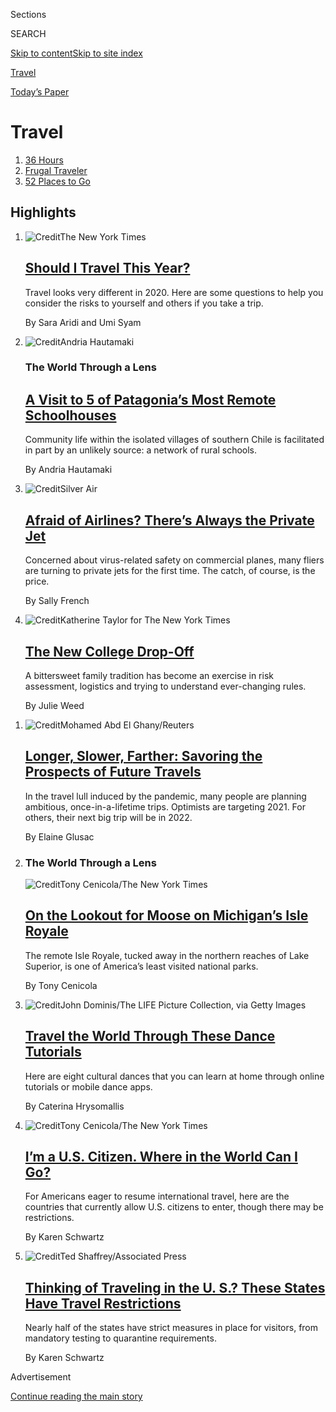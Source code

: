 <div id="app">

<div>

<div class="NYTAppHideMasthead css-zz1s19 e1suatyy0">

<div class="section css-ui9rw0 e1suatyy2">

<div class="css-11hrj97 er09x8g0">

<div class="css-6n7j50">

</div>

<span class="css-1dv1kvn">Sections</span>

<div class="css-10488qs">

<span class="css-1dv1kvn">SEARCH</span>

</div>

[Skip to content](#site-content)[Skip to site
index](#site-index)

</div>

<div id="masthead-section-label" class="css-1fnb9ct eaxe0e00">

[Travel](https://www.nytimes3xbfgragh.onion/section/travel)

</div>

<div class="css-10698na e1huz5gh0">

</div>

</div>

<div id="masthead-bar-one" class="section hasLinks css-15hmgas e1csuq9d3">

<div class="css-uqyvli e1csuq9d0">

</div>

<div class="css-1uqjmks e1csuq9d1">

</div>

<div class="css-9e9ivx">

[](https://myaccount.nytimes3xbfgragh.onion/auth/login?response_type=cookie&client_id=vi)

</div>

<div class="css-1bvtpon e1csuq9d2">

[Today’s
Paper](https://www.nytimes3xbfgragh.onion/section/todayspaper)

</div>

</div>

</div>

</div>

<div data-aria-hidden="false">

<div id="site-content" data-role="main">

<div id="collection-travel" class="section css-15h4p1b e9abtgs0">

<div class="css-1j21atc e1svk9qx1">

<div class="css-fmiefx e1svk9qx2">

<div class="css-1hk7r2m eu54l5x0">

<div id="sponsor-wrapper" class="css-7a1pgi eaca97t0" type="sponsor" hidden="">

<div id="sponsor-slug" class="css-1l4mleb eaca97t1" hidden="">

Supported by

</div>

[Continue reading the main
story](#after-sponsor)

<div id="sponsor" class="ad sponsor-wrapper" style="text-align:left;height:100%;display:block">

</div>

<div id="after-sponsor">

</div>

</div>

</div>

</div>

<div class="css-nfcc9b e1svk9qx3">

<div class="css-vl9dhg e1svk9qx5">

<div class="css-1nrhkj6 e1svk9qx6">

# Travel

<div class="follow-button-placeholder" data-collection-id="">

</div>

</div>

</div>

</div>

</div>

1.  [36 Hours](/column/36-hours)
2.  [Frugal Traveler](/column/frugal-traveler)
3.  [52 Places to
Go](/interactive/2020/travel/places-to-visit.html)

<div class="css-4svvz1 ekkqrpp0">

<div id="collection-highlights-container" class="section css-18l1u7x e46isfb1">

<div class="template-1 css-gfgt40 ekkqrpp1">

## Highlights

1.  ![<span class="css-kvjpws e1oaj3zl2"><span class="css-1dv1kvn">Credit</span>The
    New York
    Times</span>](https://static01.graylady3jvrrxbe.onion/images/2020/07/30/travel/coronavirus-travel-risk-promo/coronavirus-travel-risk-promo-jumbo-v2.jpg)
    
    <div class="css-gjijuv">
    
    ## [Should I Travel This Year?](/interactive/2020/07/31/travel/coronavirus-travel-risk.html)
    
    Travel looks very different in 2020. Here are some questions to help
    you consider the risks to yourself and others if you take a
    trip.
    
    <span class="css-me3p27"></span><span class="css-1dydysp e4e4i5l3"></span><span class="css-9voj2j">By
    <span class="css-1baulvz" itemprop="name">Sara Aridi</span> and
    <span class="css-1baulvz last-byline" itemprop="name">Umi
    Syam</span></span>
    
    </div>

2.  ![<span class="css-1nk1g0h e1oaj3zl2"><span class="css-1dv1kvn">Credit</span>Andria
    Hautamaki</span>](https://static01.graylady3jvrrxbe.onion/images/2020/08/03/travel/03travel-patagonia-promo-2/merlin_173715438_75373b10-dda4-4a96-9845-2f9eb704acd2-videoLarge.jpg)
    
    <div class="css-10wtrbd">
    
    ### The World Through a Lens
    
    ## [A Visit to 5 of Patagonia’s Most Remote Schoolhouses](/2020/08/03/travel/remote-schools-patagonia.html)
    
    Community life within the isolated villages of southern Chile is
    facilitated in part by an unlikely source: a network of rural
    schools.
    
    <span class="css-me3p27"></span><span class="css-1dydysp e4e4i5l3"></span><span class="css-9voj2j">By
    <span class="css-1baulvz last-byline" itemprop="name">Andria
    Hautamaki</span></span>
    
    </div>

3.  ![<span class="css-1nk1g0h e1oaj3zl2"><span class="css-1dv1kvn">Credit</span>Silver
    Air</span>](https://static01.graylady3jvrrxbe.onion/images/2020/07/27/travel/29private-jets-virus/oakImage-1595868653679-videoLarge.jpg)
    
    <div class="css-10wtrbd">
    
    ## [Afraid of Airlines? There’s Always the Private Jet](/2020/07/30/travel/private-jets-coronavirus.html)
    
    Concerned about virus-related safety on commercial planes, many
    fliers are turning to private jets for the first time. The catch, of
    course, is the
    price.
    
    <span class="css-me3p27"></span><span class="css-1dydysp e4e4i5l3"></span><span class="css-9voj2j">By
    <span class="css-1baulvz last-byline" itemprop="name">Sally
    French</span></span>
    
    </div>

4.  ![<span class="css-1nk1g0h e1oaj3zl2"><span class="css-1dv1kvn">Credit</span>Katherine
    Taylor for The New York
    Times</span>](https://static01.graylady3jvrrxbe.onion/images/2020/07/28/travel/28college/merlin_175044948_c9c97e00-b9bd-4332-8ad5-f1d0520b78ab-videoLarge.jpg)
    
    <div class="css-10wtrbd">
    
    ## [The New College Drop-Off](/2020/07/29/travel/virus-college-travel-restrictions.html)
    
    A bittersweet family tradition has become an exercise in risk
    assessment, logistics and trying to understand ever-changing
    rules.
    
    <span class="css-me3p27"></span><span class="css-1dydysp e4e4i5l3"></span><span class="css-9voj2j">By
    <span class="css-1baulvz last-byline" itemprop="name">Julie
    Weed</span></span>
    
    </div>

</div>

<div class="css-1xdhyk6 e46isfb0">

<div class="css-zk12ih ef6si7p0">

1.  ![<span class="css-1hhnwbi e1oaj3zl2"><span class="css-1dv1kvn">Credit</span>Mohamed
    Abd El
    Ghany/Reuters</span>](https://static01.graylady3jvrrxbe.onion/images/2020/07/24/travel/00Future-trips-virus01/00Future-trips-virus01-videoLarge.jpg)
    
    <div class="css-10wtrbd">
    
    ## [Longer, Slower, Farther: Savoring the Prospects of Future Travels](/2020/07/28/travel/future-travel-bucket-list-coronavirus.html)
    
    In the travel lull induced by the pandemic, many people are planning
    ambitious, once-in-a-lifetime trips. Optimists are targeting 2021.
    For others, their next big trip will be in
    2022.
    
    <span class="css-me3p27"></span><span class="css-1dydysp e4e4i5l3"></span><span class="css-9voj2j">By
    <span class="css-1baulvz last-byline" itemprop="name">Elaine
    Glusac</span></span>
    
    </div>

2.  ### The World Through a Lens
    
    ![<span class="css-1hhnwbi e1oaj3zl2"><span class="css-1dv1kvn">Credit</span>Tony
    Cenicola/The New York
    Times</span>](https://static01.graylady3jvrrxbe.onion/images/2020/07/28/travel/27travel-michigan-promo/27travel-michigan-promo-videoLarge-v3.jpg)
    
    <div class="css-10wtrbd">
    
    ## [On the Lookout for Moose on Michigan’s Isle Royale](/2020/07/27/travel/moose-michigan-isle-royale.html)
    
    The remote Isle Royale, tucked away in the northern reaches of Lake
    Superior, is one of America’s least visited national
    parks.
    
    <span class="css-me3p27"></span><span class="css-1dydysp e4e4i5l3"></span><span class="css-9voj2j">By
    <span class="css-1baulvz last-byline" itemprop="name">Tony
    Cenicola</span></span>
    
    </div>

3.  ![<span class="css-1hhnwbi e1oaj3zl2"><span class="css-1dv1kvn">Credit</span>John
    Dominis/The LIFE Picture Collection, via Getty
    Images</span>](https://static01.graylady3jvrrxbe.onion/images/2020/07/26/multimedia/26ah-dance2/26ah-dance2-videoLarge.jpg)
    
    <div class="css-10wtrbd">
    
    ## [Travel the World Through These Dance Tutorials](/2020/07/25/travel/cultural-dances-tutorials.html)
    
    Here are eight cultural dances that you can learn at home through
    online tutorials or mobile dance
    apps.
    
    <span class="css-me3p27"></span><span class="css-1dydysp e4e4i5l3"></span><span class="css-9voj2j">By
    <span class="css-1baulvz last-byline" itemprop="name">Caterina
    Hrysomallis</span></span>
    
    </div>

4.  ![<span class="css-1hhnwbi e1oaj3zl2"><span class="css-1dv1kvn">Credit</span>Tony
    Cenicola/The New York
    Times</span>](https://static01.graylady3jvrrxbe.onion/images/2020/07/07/travel/07where-can-americans-go11/merlin_103973719_edd1db17-0057-4559-ac9f-0441cce6cb1a-videoLarge.jpg)
    
    <div class="css-10wtrbd">
    
    ## [I’m a U.S. Citizen. Where in the World Can I Go?](/2020/07/07/travel/american-travelers-restrictions-coronavirus.html)
    
    For Americans eager to resume international travel, here are the
    countries that currently allow U.S. citizens to enter, though there
    may be
    restrictions.
    
    <span class="css-me3p27"></span><span class="css-1dydysp e4e4i5l3"></span><span class="css-9voj2j">By
    <span class="css-1baulvz last-byline" itemprop="name">Karen
    Schwartz</span></span>
    
    </div>

5.  ![<span class="css-1hhnwbi e1oaj3zl2"><span class="css-1dv1kvn">Credit</span>Ted
    Shaffrey/Associated
    Press</span>](https://static01.graylady3jvrrxbe.onion/images/2020/07/10/travel/10quarentine/merlin_174085854_8ae7efae-415f-409e-94f7-71b554aa1fb4-videoLarge.jpg)
    
    <div class="css-10wtrbd">
    
    ## [Thinking of Traveling in the U. S.? These States Have Travel Restrictions](/2020/07/10/travel/state-travel-restrictions.html)
    
    Nearly half of the states have strict measures in place for
    visitors, from mandatory testing to quarantine
    requirements.
    
    <span class="css-me3p27"></span><span class="css-1dydysp e4e4i5l3"></span><span class="css-9voj2j">By
    <span class="css-1baulvz last-byline" itemprop="name">Karen
    Schwartz</span></span>
    
    </div>

</div>

</div>

</div>

<div id="mid1-wrapper" class="css-1mn4oms eaca97t0" type="rank">

<div id="mid1-slug" class="css-1tag3rd eaca97t1">

Advertisement

</div>

[Continue reading the main
story](#after-mid1)

<div id="mid1" class="ad mid1-wrapper" style="text-align:center;height:100%;display:block">

</div>

<div id="after-mid1">

</div>

</div>

<div class="section 5-band css-jhqenn ep7jkp60">

## [The New World of Travel](/spotlight/the-new-world-of-travel)

[More in The New World of Travel
    »](/spotlight/the-new-world-of-travel)

1.  ![<span class="css-1hhnwbi e1oaj3zl2"><span class="css-1dv1kvn">Credit</span>Nick
    Oxford/Reuters</span>](https://static01.graylady3jvrrxbe.onion/images/2020/05/06/multimedia/06FOT-coverairplanes/06FOT-coverairplanes-videoLarge-v2.jpg)
    
    <div class="css-10wtrbd">
    
    ## [The Future of Travel](/interactive/2020/05/06/travel/coronavirus-travel-questions.html)
    
    Perhaps no industry has been as hard hit by the pandemic as tourism.
    As restrictions on companies and travelers ease, what will the new
    world look
    like?
    
    <span class="css-me3p27"></span><span class="css-1dydysp e4e4i5l3"></span><span class="css-9voj2j">By
    <span class="css-1baulvz" itemprop="name">Elaine Glusac</span>,
    <span class="css-1baulvz" itemprop="name">Tariro Mzezewa</span> and
    <span class="css-1baulvz last-byline" itemprop="name">Sarah
    Firshein</span></span>
    
    </div>

2.  ![<span class="css-1hhnwbi e1oaj3zl2"><span class="css-1dv1kvn">Credit</span>Steffi
    Walthall</span>](https://static01.graylady3jvrrxbe.onion/images/2020/07/23/travel/23travel-roadtrip/23travel-roadtrip-videoLarge.jpg)
    
    <div class="css-10wtrbd">
    
    ## [Road Trips are Great. Except for the Driving.](/2020/07/24/travel/virus-road-trip.html)
    
    I wasn’t looking for an exotic vacation, just a temporary reprieve
    from compulsive news-watching and a dose of in-person fun with
    family and
    friends.
    
    <span class="css-me3p27"></span><span class="css-1dydysp e4e4i5l3"></span><span class="css-9voj2j">By
    <span class="css-1baulvz last-byline" itemprop="name">Amy Tara
    Koch</span></span>
    
    </div>

3.  ![<span class="css-1hhnwbi e1oaj3zl2"><span class="css-1dv1kvn">Credit</span>Michael
    A. Mccoy/Getty
    Images</span>](https://static01.graylady3jvrrxbe.onion/images/2020/07/27/business/27virus-delta/merlin_174833229_f6ec80e5-3f69-4ade-bbcd-066a066e7097-videoLarge.jpg)
    
    <div class="css-10wtrbd">
    
    ## [Why Delta Is Leaving Middle Seats Empty During the Pandemic](/2020/07/27/business/delta-airlines-bill-lentsch.html)
    
    An executive for the airline explains its distancing practices and
    approach to cleaning at a time when its biggest rivals are selling
    all the seats they
    can.
    
    <span class="css-me3p27"></span><span class="css-1dydysp e4e4i5l3"></span><span class="css-9voj2j">By
    <span class="css-1baulvz last-byline" itemprop="name">Niraj
    Chokshi</span></span>
    
    </div>

4.  ![<span class="css-1hhnwbi e1oaj3zl2"><span class="css-1dv1kvn">Credit</span></span>](https://static01.graylady3jvrrxbe.onion/images/2020/07/17/travel/17voices-promo/17voices-promo-videoLarge.jpg)
    
    <div class="css-10wtrbd">
    
    ## [Voices From Travel’s Front Lines: ‘We Walk in Fear, We Work in Fear’](/2020/07/17/travel/coronavirus-travel-hospitality-workers.html)
    
    Six travel workers from Alaska to the Maldives talk about returning
    to the job. They are in a new world, with restrictions and health
    measures, uncertainty and new
    procedures.
    
    <span class="css-me3p27"></span><span class="css-1dydysp e4e4i5l3"></span><span class="css-9voj2j">By
    <span class="css-1baulvz" itemprop="name">Emily Palmer</span> and
    <span class="css-1baulvz last-byline" itemprop="name">Tariro
    Mzezewa</span></span>
    
    </div>

5.  ![<span class="css-1hhnwbi e1oaj3zl2"><span class="css-1dv1kvn">Credit</span>Eric
    Lipton</span>](https://static01.graylady3jvrrxbe.onion/images/2020/07/17/travel/17travel-desperatetimes/17travel-desperatetimes-videoLarge.jpg)
    
    <div class="css-10wtrbd">
    
    ## [Vacation in the Summer of Covid-19](/2020/07/16/travel/virus-vacation.html)
    
    Traveling during a pandemic requires lots of research, precision
    planning and a willingness to play by new and very stringent rules.
    For these writers, it still felt good to get
    away.
    
    <span class="css-me3p27"></span><span class="css-1dydysp e4e4i5l3"></span><span class="css-9voj2j">By
    <span class="css-1baulvz" itemprop="name">Eric Lipton</span>,
    <span class="css-1baulvz" itemprop="name">Christopher
    Solomon</span>, <span class="css-1baulvz" itemprop="name">Sheila
    Marikar</span> and
    <span class="css-1baulvz last-byline" itemprop="name">Tariro
    Mzezewa</span></span>
    
    </div>

</div>

<div class="section 5-band css-jhqenn ep7jkp60">

## [Tripped Up](/column/tripped-up)

[More in Tripped Up
    »](/column/tripped-up)

1.  ![<span class="css-1hhnwbi e1oaj3zl2"><span class="css-1dv1kvn">Credit</span>Anna
    Wanda
    Gogusey</span>](https://static01.graylady3jvrrxbe.onion/images/2020/07/25/travel/25TrippedUp/24TrippedUp-videoLarge.jpg)
    
    <div class="css-10wtrbd">
    
    ## [Help\! My Ship Is Supposedly Still Sailing, and I Don’t Want to Be On Board](/2020/07/22/travel/virus-cruise-refunds.html)
    
    The future of the cruise industry remains very unclear, so it’s not
    totally unreasonable to be anxious about what next spring will look
    like.
    
    <span class="css-me3p27"></span><span class="css-1dydysp e4e4i5l3"></span><span class="css-9voj2j">By
    <span class="css-1baulvz last-byline" itemprop="name">Sarah
    Firshein</span></span>
    
    </div>

2.  ![<span class="css-1hhnwbi e1oaj3zl2"><span class="css-1dv1kvn">Credit</span>Reyna
    Noriega</span>](https://static01.graylady3jvrrxbe.onion/images/2020/07/13/travel/13trippedup-sonoma-hotel-rev/07trippedup-sonoma-hotel-rev-videoLarge.jpg)
    
    <div class="css-10wtrbd">
    
    ## [Help\! I’m Owed a Refund, But the Hotel Owner Refuses to Budge](/2020/07/07/travel/virus-refunds-hotel-franchises.html)
    
    Here we are, wondering aloud about the oversight capabilities of
    hotel franchises, and what powers they can exert over their
    thousands of individual owners. Thanks
    Covid-19.
    
    <span class="css-me3p27"></span><span class="css-1dydysp e4e4i5l3"></span><span class="css-9voj2j">By
    <span class="css-1baulvz last-byline" itemprop="name">Sarah
    Firshein</span></span>
    
    </div>

3.  ![<span class="css-1hhnwbi e1oaj3zl2"><span class="css-1dv1kvn">Credit</span>Karlotta
    Freier</span>](https://static01.graylady3jvrrxbe.onion/images/2020/06/18/travel/18tripped-up-rev/18tripped-up-rev-videoLarge.jpg)
    
    <div class="css-10wtrbd">
    
    ## [Help\! It’s Been Months. I’m Still in a Travel Mess.](/2020/06/18/travel/travel-refunds-airlines.html)
    
    Unclear policies, confusing customer-service protocols and
    not-yet-fulfilled refunds continue to be an issue. Our columnist
    sees what she can
    do.
    
    <span class="css-me3p27"></span><span class="css-1dydysp e4e4i5l3"></span><span class="css-9voj2j">By
    <span class="css-1baulvz last-byline" itemprop="name">Sarah
    Firshein</span></span>
    
    </div>

4.  ![<span class="css-1hhnwbi e1oaj3zl2"><span class="css-1dv1kvn">Credit</span>Hokyoung
    Kim</span>](https://static01.graylady3jvrrxbe.onion/images/2020/05/25/travel/26trippedup-OAT/26trippedup-OAT-videoLarge-v2.jpg)
    
    <div class="css-10wtrbd">
    
    ## [Help\! One Company Refused to Refund Travelers More Than $100,000](/2020/05/25/travel/coronavirus-refunds-overseas-adventure-travel.html)
    
    Then our columnist intervened with the Boston-based tour operator
    Overseas Adventure
    Travel.
    
    <span class="css-me3p27"></span><span class="css-1dydysp e4e4i5l3"></span><span class="css-9voj2j">By
    <span class="css-1baulvz last-byline" itemprop="name">Sarah
    Firshein</span></span>
    
    </div>

5.  ![<span class="css-1hhnwbi e1oaj3zl2"><span class="css-1dv1kvn">Credit</span>Alex
    Green</span>](https://static01.graylady3jvrrxbe.onion/images/2020/05/03/travel/03TrippedUp-airline-refunds/03TrippedUp-airline-refunds-videoLarge.jpg)
    
    <div class="css-10wtrbd">
    
    ## [Help\! My Flight Was Canceled and I Still Can’t Get a Refund](/2020/05/01/travel/trip-refund-airlines.html)
    
    There’s a reason we are deliberately pounding the topic of travel
    refunds into the ground: It’s a big deal and there’s lots of
    confusion and contradictory information out
    there.
    
    <span class="css-me3p27"></span><span class="css-1dydysp e4e4i5l3"></span><span class="css-9voj2j">By
    <span class="css-1baulvz last-byline" itemprop="name">Sarah
    Firshein</span></span>
    
    </div>

</div>

<div id="mid2-wrapper" class="css-1mn4oms eaca97t0" type="rank">

<div id="mid2-slug" class="css-1tag3rd eaca97t1">

Advertisement

</div>

[Continue reading the main
story](#after-mid2)

<div id="mid2" class="ad mid2-wrapper" style="text-align:center;height:100%;display:block">

</div>

<div id="after-mid2">

</div>

</div>

</div>

<div class="css-185go5a e1o5byef0">

<div class="css-15cbhtu">

  - [Latest](#stream-panel)
  - <span class="css-6n7j50">Search</span>
    <div class="control">
    <div class="label-container css-1dv1kvn">
    Search
    </div>
    <div class="css-wm4t3d">
    **<span id="clear-search-input" class="css-1dv1kvn">Clear this text
    input</span>
    </div>
    </div>
    <span class="css-1iovbfw"></span>

<div id="stream-panel" class="section css-8msx5b e1jz0cab1">

<div class="css-13mho3u">

1.  
    
    <div class="css-1cp3ece">
    
    <div class="css-1l4spti">
    
    [](/2020/08/03/insider/letting-their-cameras-transport-you.html)
    
    <div class="css-79elbk">
    
    ![](https://static01.graylady3jvrrxbe.onion/images/2020/08/03/insider/03insider-lens-promo/03insider-lens-promo-thumbWide-v2.jpg?quality=75&auto=webp&disable=upscale)
    
    </div>
    
    ### <span class="css-m70j1g">Times Insider</span>
    
    ## Letting Their Cameras Transport You
    
    With some of the finest photojournalists as your guide, The World
    Through a Lens series offers immersive escapes.
    
    <div class="css-1nqbnmb ea5icrr0">
    
    By <span class="css-1n7hynb">Stephen Hiltner <span>and</span>
    Phaedra
    Brown</span>
    
    </div>
    
    </div>
    
    <div class="css-1lc2l26 e1xfvim33">
    
    </div>
    
    </div>

2.  
    
    <div class="css-1cp3ece">
    
    <div class="css-1l4spti">
    
    [](/2020/08/01/at-home/coronavirus-public-transportation-subway.html)
    
    <div class="css-79elbk">
    
    ![](https://static01.graylady3jvrrxbe.onion/images/2020/07/31/multimedia/31ah-transportation1/31ah-transportation1-thumbWide.jpg?quality=75&auto=webp&disable=upscale)
    
    </div>
    
    ## How to Stay Safer on Mass Transit
    
    Timing your trip strategically, using contactless payments and not
    eating onboard are some of the things to keep in mind.
    
    <div class="css-1nqbnmb ea5icrr0">
    
    By <span class="css-1n7hynb">Katherine
    Cusumano</span>
    
    </div>
    
    </div>
    
    <div class="css-1lc2l26 e1xfvim33">
    
    </div>
    
    </div>

3.  
    
    <div class="css-1cp3ece">
    
    <div class="css-1l4spti">
    
    [](/2020/07/31/style/randonautica-app.html)
    
    <div class="css-79elbk">
    
    ![](https://static01.graylady3jvrrxbe.onion/images/2020/08/02/fashion/02RANDONAUTICA/02RANDONAUTICA-thumbWide.jpg?quality=75&auto=webp&disable=upscale)
    
    </div>
    
    ## What Is Randonautica Really About?
    
    An app that generates coordinates for adventurers claims to turn
    your thoughts into reality. TikTok and YouTube creators want you to
    believe it — but you shouldn’t.
    
    <div class="css-1nqbnmb ea5icrr0">
    
    By <span class="css-1n7hynb">Lena
    Wilson</span>
    
    </div>
    
    </div>
    
    <div class="css-1lc2l26 e1xfvim33">
    
    </div>
    
    </div>

4.  
    
    <div class="css-1cp3ece">
    
    <div class="css-1l4spti">
    
    [](/2020/07/30/t-magazine/the-t-list-five-things-we-recommend-this-week.html)
    
    <div class="css-79elbk">
    
    ![](https://static01.graylady3jvrrxbe.onion/images/2020/07/31/t-magazine/29tmag-newsletter-slide-8YU1-print/29tmag-newsletter-slide-8YU1-thumbWide.jpg?quality=75&auto=webp&disable=upscale)
    
    </div>
    
    ## The T List: Five Things We Recommend This Week
    
    Farm dining, a Parisian floral gallery, Ruth Asawa stamps — and
    more.
    
    <div class="css-1nqbnmb ea5icrr0">
    
    </div>
    
    </div>
    
    <div class="css-1lc2l26 e1xfvim33">
    
    </div>
    
    </div>

5.  
    
    <div class="css-1cp3ece">
    
    <div class="css-1l4spti">
    
    [](/2020/07/30/nyregion/coronavirus-nyc-tourism-restaurants.html)
    
    <div class="css-79elbk">
    
    ![](https://static01.graylady3jvrrxbe.onion/images/2020/08/02/nyregion/02REFER2/00nyvirus-touristfood-thumbWide.jpg?quality=75&auto=webp&disable=upscale)
    
    </div>
    
    ## Food Tourists Trickle In to New York’s Pandemic Dining Scene
    
    Visitors — as long as they don’t come from a quarantine state — are
    enjoying the city’s rooftop bars and sidewalk restaurants.
    
    <div class="css-1nqbnmb ea5icrr0">
    
    By <span class="css-1n7hynb">Alyson
    Krueger</span>
    
    </div>
    
    </div>
    
    <div class="css-1lc2l26 e1xfvim33">
    
    </div>
    
    </div>

6.  
    
    <div class="css-1cp3ece">
    
    <div class="css-1l4spti">
    
    [](/2020/07/29/realestate/house-hunting-in-nova-scotia-a-sprawling-seaside-villa-for-2-million.html)
    
    <div class="css-79elbk">
    
    ![](https://static01.graylady3jvrrxbe.onion/images/2020/07/29/realestate/29IHH-NOVASCOTIA-slide-A0QU/29IHH-NOVASCOTIA-slide-A0QU-thumbWide.jpg?quality=75&auto=webp&disable=upscale)
    
    </div>
    
    ### <span class="css-m70j1g">International real estate</span>
    
    ## House Hunting in Nova Scotia: A Sprawling Seaside Villa for $2 Million
    
    The eastern Canadian province has managed to make up for the loss of
    foreign buyers with more domestic transactions, staving off the
    worst of the pandemic.
    
    <div class="css-1nqbnmb ea5icrr0">
    
    By <span class="css-1n7hynb">Alison
    Gregor</span>
    
    </div>
    
    </div>
    
    <div class="css-1lc2l26 e1xfvim33">
    
    </div>
    
    </div>

7.  
    
    <div class="css-1cp3ece">
    
    <div class="css-1l4spti">
    
    [](/2020/07/29/nyregion/lake-solitude-closed-racism.html)
    
    <div class="css-79elbk">
    
    ![](https://static01.graylady3jvrrxbe.onion/images/2020/07/27/nyregion/00LakeSolitude-1/00LakeSolitude-1-thumbWide-v4.jpg?quality=75&auto=webp&disable=upscale)
    
    </div>
    
    ## ‘Hidden Gem’ Made Popular by TikTok Is Shut to Keep Out-of-Towners Away
    
    A lake in New Jersey was closed to curb the spread of the
    coronavirus, but some complaints about recent crowding there focused
    on the ethnicity of visitors.
    
    <div class="css-1nqbnmb ea5icrr0">
    
    By <span class="css-1n7hynb">Sarah Maslin
    Nir</span>
    
    </div>
    
    </div>
    
    <div class="css-1lc2l26 e1xfvim33">
    
    </div>
    
    </div>

8.  
    
    <div class="css-1cp3ece">
    
    <div class="css-1l4spti">
    
    [](/2020/07/28/books/time-for-a-literary-road-trip.html)
    
    <div class="css-79elbk">
    
    ![](https://static01.graylady3jvrrxbe.onion/images/2020/07/28/books/review/roadbooks1/roadbooks1-thumbWide.jpg?quality=75&auto=webp&disable=upscale)
    
    </div>
    
    ## Time for a Literary Road Trip
    
    If you’re feeling nostalgic for the quintessential summer vacation,
    pick up one of these books.
    
    <div class="css-1nqbnmb ea5icrr0">
    
    By <span class="css-1n7hynb">Noor
    Qasim</span>
    
    </div>
    
    </div>
    
    <div class="css-1lc2l26 e1xfvim33">
    
    </div>
    
    </div>

9.  
    
    <div class="css-1cp3ece">
    
    <div class="css-1l4spti">
    
    [](/2020/07/28/science/virgin-galactic-cabin.html)
    
    <div class="css-79elbk">
    
    ![](https://static01.graylady3jvrrxbe.onion/images/2020/07/28/science/28VIRGINGALACTIC2/28VIRGINGALACTIC2-thumbWide.jpg?quality=75&auto=webp&disable=upscale)
    
    </div>
    
    ## Virgin Galactic Unveils Comfy Cabin for Jet-Setting to the Edge of Space
    
    Passengers able to pay hundreds of thousands of dollars for a seat
    can escape gravity for a few minutes.
    
    <div class="css-1nqbnmb ea5icrr0">
    
    By <span class="css-1n7hynb">Kenneth
    Chang</span>
    
    </div>
    
    </div>
    
    <div class="css-1lc2l26 e1xfvim33">
    
    </div>
    
    </div>

10. 
    
    <div class="css-1cp3ece">
    
    <div class="css-1l4spti">
    
    [](/2020/07/27/us/abandoned-properties-to-explore.html)
    
    <div class="css-79elbk">
    
    ![](https://static01.graylady3jvrrxbe.onion/images/2020/07/20/multimedia/00xp-abandoned1/00xp-abandoned1-thumbWide.jpg?quality=75&auto=webp&disable=upscale)
    
    </div>
    
    ## Urban Explorers Give Modern Ruins a Second Life
    
    In photos and videos, researchers and thrill-seekers celebrate the
    allure of abandoned schools, factories, hotels, movie palaces and
    other forgotten properties.
    
    <div class="css-1nqbnmb ea5icrr0">
    
    By <span class="css-1n7hynb">Christopher Mele</span>
    
    </div>
    
    </div>
    
    <div class="css-1lc2l26 e1xfvim33">
    
    </div>
    
    </div>

<div class="css-13mho3u">

<div class="css-1t62hi8">

<div class="css-1stvaey">

Show
More

<div>

<div style="border:0;clip:rect(0 0 0 0);height:1px;margin:-1px;overflow:hidden;white-space:nowrap;padding:0;width:1px;position:absolute" data-role="log" data-aria-live="assertive">

</div>

<div style="border:0;clip:rect(0 0 0 0);height:1px;margin:-1px;overflow:hidden;white-space:nowrap;padding:0;width:1px;position:absolute" data-role="log" data-aria-live="assertive">

</div>

<div style="border:0;clip:rect(0 0 0 0);height:1px;margin:-1px;overflow:hidden;white-space:nowrap;padding:0;width:1px;position:absolute" data-role="log" data-aria-live="polite">

</div>

<div style="border:0;clip:rect(0 0 0 0);height:1px;margin:-1px;overflow:hidden;white-space:nowrap;padding:0;width:1px;position:absolute" data-role="log" data-aria-live="polite">

</div>

</div>

</div>

</div>

</div>

</div>

<div class="css-g6hk37 supplemental">

<div id="mid3-wrapper" class="css-10wkyv7 eaca97t0" type="lede">

<div id="mid3-slug" class="css-1tag3rd eaca97t1">

Advertisement

</div>

[Continue reading the main
story](#after-mid3)

<div id="mid3" class="ad mid3-wrapper" style="text-align:center;height:100%;display:block;min-height:250px">

</div>

<div id="after-mid3">

</div>

</div>

## Follow Us

<div class="module-body">

  - [**<span data-aria-hidden="true">@NYTimesTravel</span><span class="css-1dv1kvn">twitter
    page for
    @NYTimesTravel</span>](https://twitter.com/NYTimesTravel)
  - [**<span data-aria-hidden="true">NYTimesTravel</span><span class="css-1dv1kvn">facebook
    page for
    NYTimesTravel</span>](https://www.facebookcorewwwi.onion/NYTimesTravel)

</div>

<div id="mktg-wrapper" class="css-oxle51 eaca97t0" type="mktg">

<div id="mktg-slug" class="css-1tag3rd eaca97t1">

Advertisement

</div>

[Continue reading the main
story](#after-mktg)

<div id="mktg" class="ad mktg-wrapper" style="text-align:center;height:100%;display:block">

</div>

<div id="after-mktg">

</div>

</div>

</div>

</div>

</div>

</div>

</div>

</div>

## Site Index

<div>

</div>

## Site Information Navigation

  - [© <span>2020</span> <span>The New York Times
    Company</span>](https://help.nytimes3xbfgragh.onion/hc/en-us/articles/115014792127-Copyright-notice)

<!-- end list -->

  - [NYTCo](https://www.nytco.com/)
  - [Contact
    Us](https://help.nytimes3xbfgragh.onion/hc/en-us/articles/115015385887-Contact-Us)
  - [Work with us](https://www.nytco.com/careers/)
  - [Advertise](https://nytmediakit.com/)
  - [T Brand Studio](http://www.tbrandstudio.com/)
  - [Your Ad
    Choices](https://www.nytimes3xbfgragh.onion/privacy/cookie-policy#how-do-i-manage-trackers)
  - [Privacy](https://www.nytimes3xbfgragh.onion/privacy)
  - [Terms of
    Service](https://help.nytimes3xbfgragh.onion/hc/en-us/articles/115014893428-Terms-of-service)
  - [Terms of
    Sale](https://help.nytimes3xbfgragh.onion/hc/en-us/articles/115014893968-Terms-of-sale)
  - [Site
    Map](https://spiderbites.nytimes3xbfgragh.onion)
  - [Help](https://help.nytimes3xbfgragh.onion/hc/en-us)
  - [Subscriptions](https://www.nytimes3xbfgragh.onion/subscription?campaignId=37WXW)

</div>

</div>
